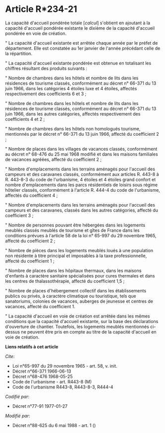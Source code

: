 # Article R*234-21

La capacité d'accueil pondérée totale [*calcul*] s'obtient en ajoutant à la capacité d'accueil pondérée existante le dixième
de la capacité d'accueil pondérée en voie de création.

" La capacité d'accueil existante est arrêtée chaque année par le préfet de département. Elle est constatée au 1er janvier de
l'année précédant celle de la répartition.

" La capacité d'accueil existante pondérée est obtenue en totalisant les chiffres résultant des produits suivants :

" Nombre de chambres dans les hôtels et nombre de lits dans les résidences de tourisme classés, conformément au décret n°
66-371 du 13 juin 1966, dans les catégories 4 étoiles luxe et 4 étoiles, affectés respectivement des coefficients 6 et 3 ;

" Nombre de chambres dans les hôtels et nombre de lits dans les résidences de tourisme classés, conformément au décret n°
66-371 du 13 juin 1966, dans les autres catégories, affectés respectivement des coefficients 4 et 2 ;

" Nombre de chambres dans les hôtels non homologués tourisme, mentionnés par le décret n° 66-371 du 13 juin 1966, affecté du
coefficient 2 ;

" Nombre de places dans les villages de vacances classés, conformément au décret n° 68-476 du 25 mai 1968 modifié et dans les
maisons familiales de vacances agréées, affecté du coefficient 2 ;

" Nombre d'emplacements dans les terrains aménagés pour l'accueil des campeurs et des caravanes classés, conformément aux
articles R. 443-8 à R. 443-8-3 du code de l'urbanisme, 4 étoiles et 4 étoiles grand confort et nombre d'emplacements dans les
parcs résidentiels de loisirs sous régime hôtelier classés, conformément à l'article R. 444-4 du code de l'urbanisme,
affectés du coefficient 4 ;

" Nombre d'emplacements dans les terrains aménagés pour l'accueil des campeurs et des caravanes, classés dans les autres
catégories, affecté du coefficient 3 ;

" Nombre de personnes pouvant être hébergées dans les logements meublés classés meublés de tourisme et gîtes de France dans
les conditions prévues à l'article 58 de la loi n° 65-997 du 29 novembre 1965, affecté du coefficient 2 ;

" Nombre de pièces dans les logements meublés loués à une population non résidente à titre principal et imposables à la taxe
professionnelle, affecté du coefficient 1 ;

" Nombre de places dans les hôpitaux thermaux, dans les maisons d'enfants à caractère sanitaire spécialisées pour cures
thermales et dans les centres de thalassothérapie, affecté du coefficient 1,5 ;

" Nombre de places d'hébergement collectif dans les établissements publics ou privés, à caractère climatique ou touristique,
tels que sanatoriums, colonies de vacances, auberges de jeunesse et centres de vacances, affecté du coefficient 1.

" La capacité d'accueil en voie de création est arrêtée dans les mêmes conditions que la capacité d'accueil existante, sur la
base des déclarations d'ouverture de chantier. Toutefois, les logements meublés mentionnés ci-dessus ne peuvent être pris en
compte au titre de la capacité d'accueil en voie de création.

**Liens relatifs à cet article**

_Cite_:

  - Loi n°65-997 du 29 novembre 1965 - art. 58, v. init.
  - Décret n°66-371 1966-06-13
  - Décret n°68-476 1968-05-25
  - Code de l'urbanisme - art. R443-8 (M)
  - Code de l'urbanisme R443-8, R443-8-3, R444-4

_Codifié par_:

  - Décret n°77-91 1977-01-27

_Modifié par_:

  - Décret n°88-625 du 6 mai 1988 - art. 1 ()
